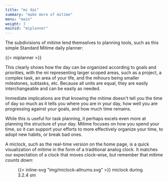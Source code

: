 ```yaml
---
title: "mi dai"
summary: "make more of mitime" 
menu: "main"
weight: 3
mainid: "miplanner"
---
```


The subdivisions of mitime lend themselves to planning tools, such as this simple Standard Mitime daily planner: 

{{< miplanner >}}

This clearly shows how the day can be organized according to goals and priorities, with the mi representing larger scoped areas, such as a project, a complex task, an area of your life, and the mihours being smaller milestones, subtasks, etc. Because all units are equal, they are easily interchangeable and can be easily as needed.

Immediate implications are that knowing the mitime doesn't tell you the time of day so much as it tells you where you are in your day, how well you are progressing against your goals, and how much time remains. 

While this is useful for task planning, it perhaps excels even more at planning the structure of your day. Mitime focuses on how you spend your time, so it can support your efforts to more effectively organize your time, to adopt new habits, or break bad ones. 

A miclock, such as the real-time version on the home page, is a quick visualization of mitime in the form of a traditional analog clock. It matches our expectation of a clock that moves clock-wise, but remember that mitime *counts down:* 

<figure>
{{< inline-svg "img/miclock-allnums.svg" >}}
miclock during 3.2.4 sm
</figure> 

